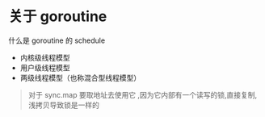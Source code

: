 # 关于 goroutine

什么是 goroutine 的 schedule

- 内核级线程模型
- 用户级线程模型
- 两级线程模型（也称混合型线程模型）

> 对于 sync.map 要取地址去使用它 ,因为它内部有一个读写的锁,直接复制,浅拷贝导致锁是一样的
